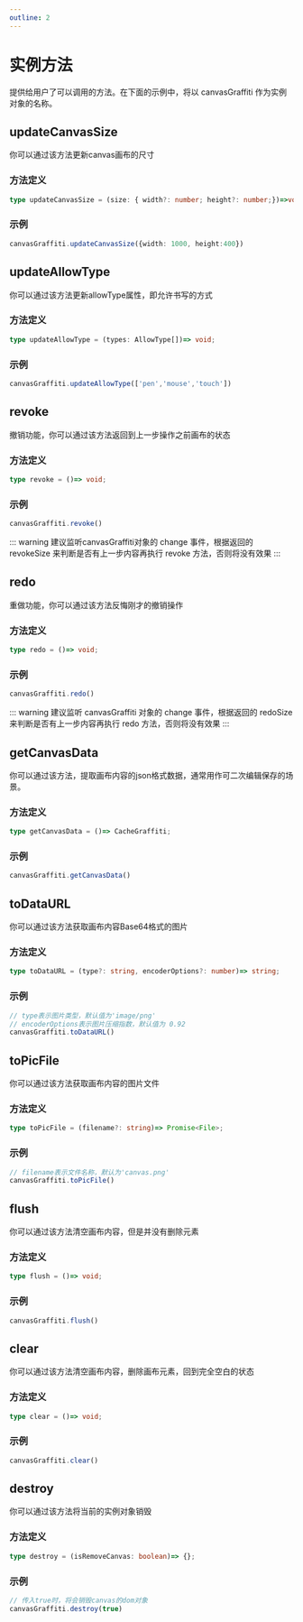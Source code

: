 ```yaml
---
outline: 2
---
```

# 实例方法

提供给用户了可以调用的方法。在下面的示例中，将以 canvasGraffiti 作为实例对象的名称。

## updateCanvasSize
你可以通过该方法更新canvas画布的尺寸
### 方法定义
```ts
type updateCanvasSize = (size: { width?: number; height?: number;})=>void;
```
### 示例
```ts
canvasGraffiti.updateCanvasSize({width: 1000, height:400})
```

## updateAllowType
你可以通过该方法更新allowType属性，即允许书写的方式
### 方法定义
```ts
type updateAllowType = (types: AllowType[])=> void;
```
### 示例
```ts
canvasGraffiti.updateAllowType(['pen','mouse','touch'])
```

## revoke
撤销功能，你可以通过该方法返回到上一步操作之前画布的状态
### 方法定义
```ts
type revoke = ()=> void;
```
### 示例
```ts
canvasGraffiti.revoke()
```
::: warning
建议监听canvasGraffiti对象的 change 事件，根据返回的 revokeSize 来判断是否有上一步内容再执行 revoke 方法，否则将没有效果
:::

## redo
重做功能，你可以通过该方法反悔刚才的撤销操作
### 方法定义
```ts
type redo = ()=> void;
```
### 示例
```ts
canvasGraffiti.redo()
```
::: warning
建议监听 canvasGraffiti 对象的 change 事件，根据返回的 redoSize 来判断是否有上一步内容再执行 redo 方法，否则将没有效果
:::

## getCanvasData
你可以通过该方法，提取画布内容的json格式数据，通常用作可二次编辑保存的场景。
### 方法定义
```ts
type getCanvasData = ()=> CacheGraffiti;
```
### 示例
```ts
canvasGraffiti.getCanvasData()
```

## toDataURL
你可以通过该方法获取画布内容Base64格式的图片
### 方法定义
```ts
type toDataURL = (type?: string, encoderOptions?: number)=> string;
```
### 示例
```ts
// type表示图片类型，默认值为'image/png'
// encoderOptions表示图片压缩指数，默认值为 0.92
canvasGraffiti.toDataURL()
```

## toPicFile
你可以通过该方法获取画布内容的图片文件
### 方法定义
```ts
type toPicFile = (filename?: string)=> Promise<File>;
```
### 示例
```ts
// filename表示文件名称，默认为'canvas.png'
canvasGraffiti.toPicFile()
```

## flush
你可以通过该方法清空画布内容，但是并没有删除元素
### 方法定义
```ts
type flush = ()=> void;
```
### 示例
```ts
canvasGraffiti.flush()
```

## clear
你可以通过该方法清空画布内容，删除画布元素，回到完全空白的状态
### 方法定义
```ts
type clear = ()=> void;
```
### 示例
```ts
canvasGraffiti.clear()
```


## destroy
你可以通过该方法将当前的实例对象销毁
### 方法定义
```ts
type destroy = (isRemoveCanvas: boolean)=> {};
```
### 示例
```ts
// 传入true时，将会销毁canvas的dom对象
canvasGraffiti.destroy(true)
```

